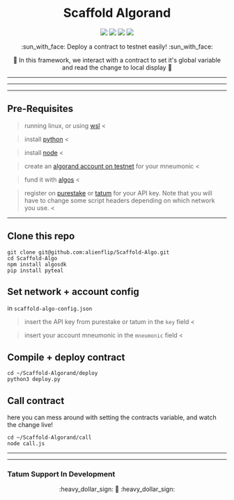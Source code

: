 <h1 align="center">
  <br>
  Scaffold Algorand
  <br>
</h1>

<p align="center">
  <img src="https://img.shields.io/badge/pyteal-v0.9.1-blue"></img>
  <img src="https://img.shields.io/badge/npm-v8.1.2-red"></img>
  <img src="https://img.shields.io/badge/node-v16.13.1-green"></img>
  <img src="https://img.shields.io/badge/algosdk-v1.12.0-orange"></img>
</p>

<p align="center"> :sun_with_face: Deploy a contract to testnet easily! :sun_with_face:</p>
<p align="center">🍄 In this framework, we interact with a contract to set it's global variable and read the change to local display 🍄</p>

-----
-----
-----

## Pre-Requisites

> running linux, or using [wsl](https://ubuntu.com/wsl) <

> install [python](https://docs.python-guide.org/starting/install3/linux/) <

> install [node](https://nodejs.org/en/download/package-manager/) <

> create an [algorand account on testnet](https://wallet.myalgo.com) for your mneumonic <

> fund it with [algos](https://thealgofaucet.com/) <

> register on [purestake](https://developer.purestake.io/) or [tatum](https://dashboard.tatum.io/) for your API key. Note that you will have to change some script headers depending on which network you use. <

-----

## Clone this repo

```
git clone git@github.com:alienflip/Scaffold-Algo.git
cd Scaffold-Algo
npm install algosdk
pip install pyteal
```

## Set network + account config

in `scaffold-algo-config.json` 

> insert the API key from purestake or tatum in the `key` field <

> insert your account mneumonic in the `mneumonic` field <


## Compile + deploy contract

```
cd ~/Scaffold-Algorand/deploy
python3 deploy.py
```

## Call contract

here you can mess around with setting the contracts variable, and watch the change live!

```
cd ~/Scaffold-Algorand/call
node call.js
```

-----
-----

### Tatum Support In Development

<p align="center"> :heavy_dollar_sign: 🍄 :heavy_dollar_sign: </p>
